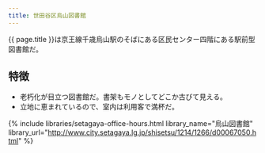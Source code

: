 ```yaml
---
title: 世田谷区烏山図書館
---
```


{{ page.title }}は京王線千歳烏山駅のそばにある区民センター四階にある駅前型図書館だ。

## 特徴

* 老朽化が目立つ図書館だ。書架もモノとしてどこか古びて見える。
* 立地に恵まれているので、室内は利用客で満杯だ。

{% include libraries/setagaya-office-hours.html
    library_name="烏山図書館"
    library_url="http://www.city.setagaya.lg.jp/shisetsu/1214/1266/d00067050.html" %}
